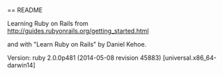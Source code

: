 == README

Learning Ruby on Rails from http://guides.rubyonrails.org/getting_started.html

and with "Learn Ruby on Rails" by Daniel Kehoe.

Version: ruby 2.0.0p481 (2014-05-08 revision 45883) [universal.x86_64-darwin14]



